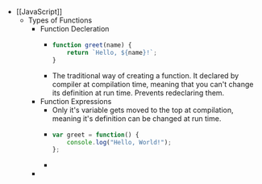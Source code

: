 - [[JavaScript]]
	- Types of Functions
		- Function Decleration
			- ```js
			  function greet(name) {
			      return `Hello, ${name}!`;
			  }
			  ```
			- The traditional way of creating a function. It declared by compiler at compilation time, meaning that you can't change its definition at run time. Prevents redeclaring them.
		- Function Expressions
			- Only it's variable gets moved to the top at compilation, meaning it's definition can be changed at run time.
			- ```js
			  var greet = function() {
			      console.log("Hello, World!");
			  };
			  ```
			-
		-
